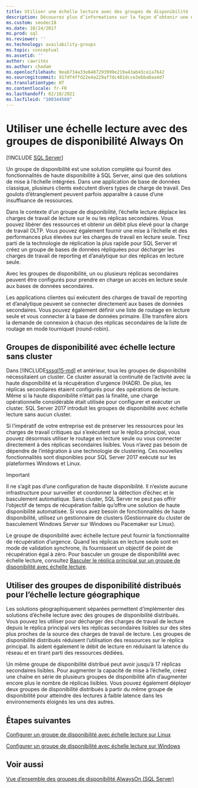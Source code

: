 ```yaml
---
title: Utiliser une échelle lecture avec des groupes de disponibilité
description: Découvrez plus d’informations sur la façon d’obtenir une échelle lecture lors de l’utilisation de groupes de disponibilité Always On, et sur l’utilisation de groupes de disponibilité distribués pour l’échelle lecture géographique.
ms.custom: seodec18
ms.date: 10/24/2017
ms.prod: sql
ms.reviewer: ''
ms.technology: availability-groups
ms.topic: conceptual
ms.assetid: ''
author: cawrites
ms.author: chadam
ms.openlocfilehash: 0eab734a33e6487293999e219a43ab43ce1a7642
ms.sourcegitcommit: 917df4ffd22e4a229af7dc481dcce3ebba0aa4d7
ms.translationtype: HT
ms.contentlocale: fr-FR
ms.lasthandoff: 02/10/2021
ms.locfileid: "100344568"
---
```

# <a name="use-read-scale-with-always-on-availability-groups"></a>Utiliser une échelle lecture avec des groupes de disponibilité Always On
[!INCLUDE [SQL Server](../../../includes/applies-to-version/sqlserver.md)]

Un groupe de disponibilité est une solution complète qui fournit des fonctionnalités de haute disponibilité à SQL Server, ainsi que des solutions de mise à l’échelle intégrées. Dans une application de base de données classique, plusieurs clients exécutent divers types de charge de travail. Des goulots d’étranglement peuvent parfois apparaître à cause d’une insuffisance de ressources. 

Dans le contexte d’un groupe de disponibilité, l’échelle lecture déplace les charges de travail de lecture sur le ou les réplicas secondaires. Vous pouvez libérer des ressources et obtenir un débit plus élevé pour la charge de travail OLTP. Vous pouvez également fournir une mise à l’échelle et des performances plus élevées sur les charges de travail en lecture seule. Tirez parti de la technologie de réplication la plus rapide pour SQL Server et créez un groupe de bases de données répliquées pour décharger les charges de travail de reporting et d’analytique sur des réplicas en lecture seule.

Avec les groupes de disponibilité, un ou plusieurs réplicas secondaires peuvent être configurés pour prendre en charge un accès en lecture seule aux bases de données secondaires.

Les applications clientes qui exécutent des charges de travail de reporting et d’analytique peuvent se connecter directement aux bases de données secondaires. Vous pouvez également définir une liste de routage en lecture seule et vous connecter à la base de données primaire. Elle transfère alors la demande de connexion à chacun des réplicas secondaires de la liste de routage en mode tourniquet (round-robin).

## <a name="read-scale-availability-groups-without-cluster"></a>Groupes de disponibilité avec échelle lecture sans cluster

Dans [!INCLUDE[sssql15-md](../../../includes/sssql16-md.md)] et antérieur, tous les groupes de disponibilité nécessitaient un cluster. Ce cluster assurait la continuité de l’activité avec la haute disponibilité et la récupération d’urgence (HADR). De plus, les réplicas secondaires étaient configurés pour des opérations de lecture. Même si la haute disponibilité n’était pas la finalité, une charge opérationnelle considérable était utilisée pour configurer et exécuter un cluster. SQL Server 2017 introduit les groupes de disponibilité avec échelle lecture sans aucun cluster. 

Si l’impératif de votre entreprise est de préserver les ressources pour les charges de travail critiques qui s’exécutent sur le réplica principal, vous pouvez désormais utiliser le routage en lecture seule ou vous connecter directement à des réplicas secondaires lisibles. Vous n’avez pas besoin de dépendre de l’intégration à une technologie de clustering. Ces nouvelles fonctionnalités sont disponibles pour SQL Server 2017 exécuté sur les plateformes Windows et Linux.

>[!IMPORTANT]
>Il ne s’agit pas d’une configuration de haute disponibilité. Il n’existe aucune infrastructure pour surveiller et coordonner la détection d’échec et le basculement automatique. Sans cluster, SQL Server ne peut pas offrir l’objectif de temps de récupération faible qu’offre une solution de haute disponibilité automatisée. Si vous avez besoin de fonctionnalités de haute disponibilité, utilisez un gestionnaire de clusters (Gestionnaire du cluster de basculement Windows Server sur Windows ou Pacemaker sur Linux).
>
>Le groupe de disponibilité avec échelle lecture peut fournir la fonctionnalité de récupération d’urgence. Quand les réplicas en lecture seule sont en mode de validation synchrone, ils fournissent un objectif de point de récupération égal à zéro. Pour basculer un groupe de disponibilité avec échelle lecture, consultez [Basculer le réplica principal sur un groupe de disponibilité avec échelle lecture](perform-a-planned-manual-failover-of-an-availability-group-sql-server.md#ReadScaleOutOnly).

## <a name="use-distributed-availability-groups-for-geographic-read-scale"></a>Utiliser des groupes de disponibilité distribués pour l’échelle lecture géographique

Les solutions géographiquement séparées permettent d’implémenter des solutions d’échelle lecture avec des groupes de disponibilité distribués. Vous pouvez les utiliser pour décharger des charges de travail de lecture depuis le réplica principal vers les réplicas secondaires lisibles sur des sites plus proches de la source des charges de travail de lecture. Les groupes de disponibilité distribués réduisent l’utilisation des ressources sur le réplica principal. Ils aident également le débit de lecture en réduisant la latence du réseau et en tirant parti des ressources dédiées.

Un même groupe de disponibilité distribué peut avoir jusqu’à 17 réplicas secondaires lisibles. Pour augmenter la capacité de mise à l’échelle, créez une chaîne en série de plusieurs groupes de disponibilité afin d’augmenter encore plus le nombre de réplicas lisibles. Vous pouvez également déployer deux groupes de disponibilité distribués à partir du même groupe de disponibilité pour atteindre des lectures à faible latence dans les environnements éloignés les uns des autres.




## <a name="next-steps"></a>Étapes suivantes

[Configurer un groupe de disponibilité avec échelle lecture sur Linux](../../../linux/sql-server-linux-availability-group-configure-rs.md)

[Configurer un groupe de disponibilité avec échelle lecture sur Windows](../../../database-engine/availability-groups/windows/configure-read-scale-availability-groups.md)

## <a name="see-also"></a>Voir aussi

 [Vue d’ensemble des groupes de disponibilité AlwaysOn &#40;SQL Server&#41;](../../../database-engine/availability-groups/windows/overview-of-always-on-availability-groups-sql-server.md)
